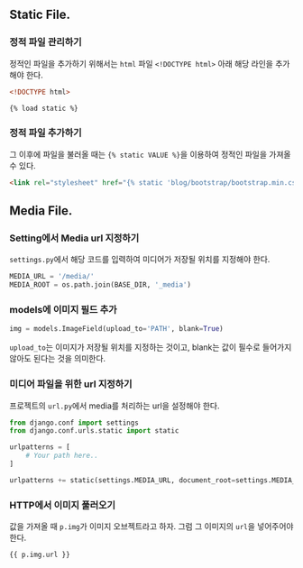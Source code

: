 ## Static File.

### 정적 파일 관리하기

정적인 파일을 추가하기 위해서는 `html` 파일 `<!DOCTYPE html>` 아래 해당 라인을 추가해야 한다.

```html
<!DOCTYPE html>

{% load static %}
```

### 정적 파일 추가하기

그 이후에 파일을 불러올 때는 `{% static VALUE %}`을 이용하여 정적인 파일을 가져올 수 있다.

```html
<link rel="stylesheet" href="{% static 'blog/bootstrap/bootstrap.min.css' %}" />
```

## Media File.

### Setting에서 Media url 지정하기

`settings.py`에서 해당 코드를 입력하여 미디어가 저장될 위치를 지정해야 한다.

```python
MEDIA_URL = '/media/'
MEDIA_ROOT = os.path.join(BASE_DIR, '_media')
```

### models에 이미지 필드 추가

```python
img = models.ImageField(upload_to='PATH', blank=True)
```

`upload_to`는 이미지가 저장될 위치를 지정하는 것이고, blank는 값이 필수로 들어가지 않아도 된다는 것을 의미한다.

### 미디어 파일을 위한 url 지정하기

프로젝트의 `url.py`에서 media를 처리하는 url을 설정해야 한다.

```python
from django.conf import settings
from django.conf.urls.static import static

urlpatterns = [
    # Your path here..
]

urlpatterns += static(settings.MEDIA_URL, document_root=settings.MEDIA_ROOT)
```

### HTTP에서 이미지 풀러오기

값을 가져올 때 `p.img`가 이미지 오브젝트라고 하자. 그럼 그 이미지의 `url`을 넣어주어야 한다.

```html
{{ p.img.url }}
```
